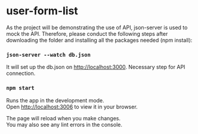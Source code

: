 # user-form-list

As the project will be demonstrating the use of API, json-server is used to mock the API.
Therefore, please conduct the following steps after downloading the folder and installing all the packages needed (npm install):

### `json-server --watch db.json`

It will set up the db.json on  [http://localhost:3000](http://localhost:300).
Necessary step for API connection.

### `npm start`

Runs the app in the development mode.\
Open [http://localhost:3006](http://localhost:3006) to view it in your browser.

The page will reload when you make changes.\
You may also see any lint errors in the console.
